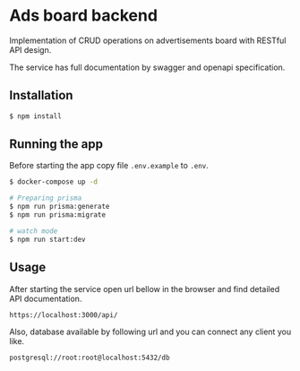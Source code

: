 # Ads board backend
Implementation of CRUD operations on advertisements board with RESTful API design.

The service has full documentation by swagger and openapi specification.

## Installation

```bash
$ npm install
```

## Running the app
Before starting the app copy file `.env.example` to `.env`.
```bash
$ docker-compose up -d

# Preparing prisma
$ npm run prisma:generate
$ npm run prisma:migrate

# watch mode
$ npm run start:dev
```

## Usage
After starting the service open url bellow in the browser and find detailed API documentation.
```
https://localhost:3000/api/
```

Also, database available by following url and you can connect any client you like.
```
postgresql://root:root@localhost:5432/db
```

